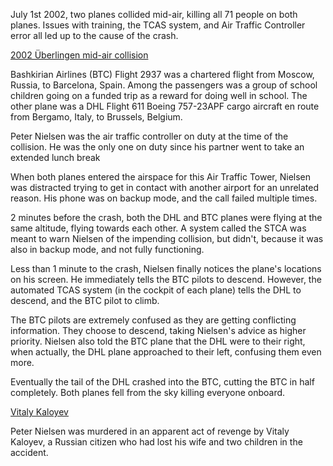 July 1st 2002, two planes collided mid-air, killing all 71 people on both planes. Issues with training, the TCAS system, and Air Traffic Controller error all led up to the cause of the crash.

[2002 Überlingen mid-air collision](https://en.wikipedia.org/wiki/2002_%C3%9Cberlingen_mid-air_collision)

Bashkirian Airlines (BTC) Flight 2937 was a chartered flight from Moscow, Russia, to Barcelona, Spain. Among the passengers was a group of school children going on a funded trip as a reward for doing well in school. The other plane was a DHL Flight 611 Boeing 757-23APF cargo aircraft en route from Bergamo, Italy, to Brussels, Belgium.

Peter Nielsen was the air traffic controller on duty at the time of the collision. He was the only one on duty since his partner went to take an extended lunch break

When both planes entered the airspace for this Air Traffic Tower, Nielsen was distracted trying to get in contact with another airport for an unrelated reason. His phone was on backup mode, and the call failed multiple times.

2 minutes before the crash, both the DHL and BTC planes were flying at the same altitude, flying towards each other. A system called the STCA was meant to warn Nielsen of the impending collision, but didn't, because it was also in backup mode, and not fully functioning.

Less than 1 minute to the crash, Nielsen finally notices the plane's locations on his screen. He immediately tells the BTC pilots to descend. However, the automated TCAS system (in the cockpit of each plane) tells the DHL to descend, and the BTC pilot to climb. 

The BTC pilots are extremely confused as they are getting conflicting information. They choose to descend, taking Nielsen's advice as higher priority. Nielsen also told the BTC plane that the DHL were to their right, when actually, the DHL plane approached to their left, confusing them even more. 

Eventually the tail of the DHL crashed into the BTC, cutting the BTC in half completely. Both planes fell from the sky killing everyone onboard. 

[Vitaly Kaloyev](https://en.wikipedia.org/wiki/Vitaly_Kaloyev)

Peter Nielsen was murdered in an apparent act of revenge by Vitaly Kaloyev, a Russian citizen who had lost his wife and two children in the accident.